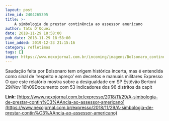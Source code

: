```yaml
---
layout: post
item_id: 2404265395
title: >-
    A simbologia de prestar continência ao assessor americano
author: Tatu D'Oquei
date: 2018-11-29 18:58:00
pub_date: 2018-11-29 18:58:00
time_added: 2019-12-23 21:15:16
category: refletimos
tags: []
image: https://www.nexojornal.com.br/incoming/imagens/Bolsonaro_continencia.png/ALTERNATES/LANDSCAPE_720/Bolsonaro_continencia.png
---
```


Saudação feita por Bolsonaro tem origem histórica incerta, mas é entendida como sinal de ‘respeito e apreço’ em decretos e manuais militares Expresso O que este relatório mostra sobre a desigualdade em SP Estêvão Bertoni 29/Nov 16h09Documento com 53 indicadores dos 96 distritos da capit

**Link:** [https://www.nexojornal.com.br/expresso/2018/11/29/A-simbologia-de-prestar-contin%C3%AAncia-ao-assessor-americano](https://www.nexojornal.com.br/expresso/2018/11/29/A-simbologia-de-prestar-contin%C3%AAncia-ao-assessor-americano)

